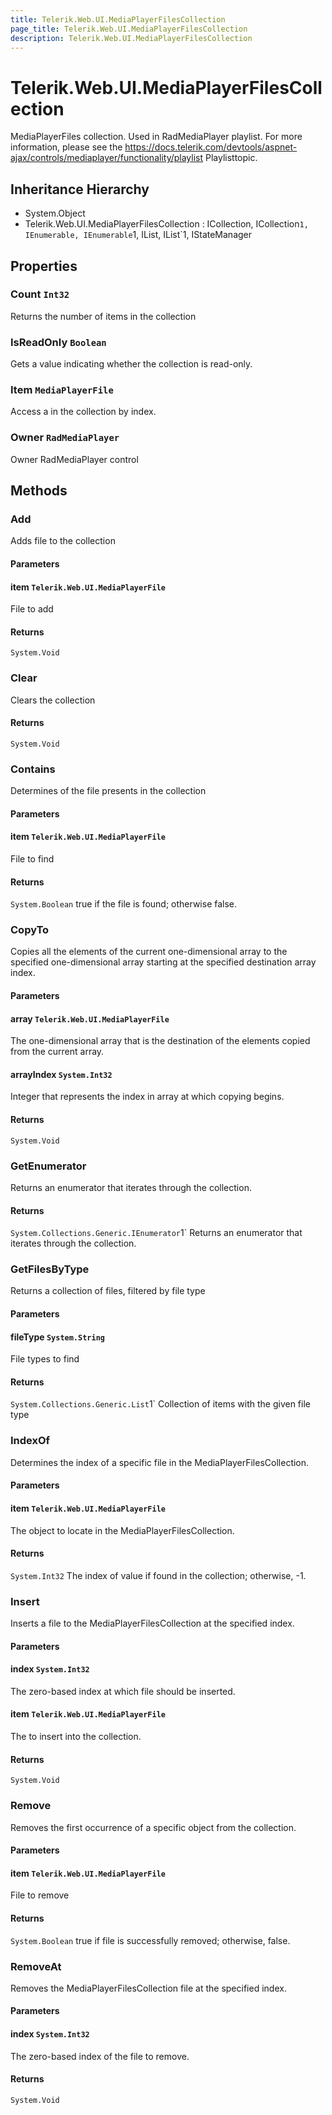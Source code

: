 ```yaml
---
title: Telerik.Web.UI.MediaPlayerFilesCollection
page_title: Telerik.Web.UI.MediaPlayerFilesCollection
description: Telerik.Web.UI.MediaPlayerFilesCollection
---
```


# Telerik.Web.UI.MediaPlayerFilesCollection

MediaPlayerFiles collection. Used in RadMediaPlayer playlist. 
            For more information, please see the https://docs.telerik.com/devtools/aspnet-ajax/controls/mediaplayer/functionality/playlist Playlisttopic.

## Inheritance Hierarchy

* System.Object
* Telerik.Web.UI.MediaPlayerFilesCollection : ICollection, ICollection`1, IEnumerable, IEnumerable`1, IList, IList`1, IStateManager

## Properties

###  Count `Int32`

Returns the number of items in the collection

###  IsReadOnly `Boolean`

Gets a value indicating whether the collection is read-only.

###  Item `MediaPlayerFile`

Access a  in the collection by index.

###  Owner `RadMediaPlayer`

Owner RadMediaPlayer control

## Methods

###  Add

Adds file to the collection

#### Parameters

#### item `Telerik.Web.UI.MediaPlayerFile`

File to add

#### Returns

`System.Void` 

###  Clear

Clears the collection

#### Returns

`System.Void` 

###  Contains

Determines of the file presents in the collection

#### Parameters

#### item `Telerik.Web.UI.MediaPlayerFile`

File to find

#### Returns

`System.Boolean` true if the file is found; otherwise false.

###  CopyTo

Copies all the elements of the current one-dimensional array to the specified one-dimensional array starting at the specified destination array index.

#### Parameters

#### array `Telerik.Web.UI.MediaPlayerFile`

The one-dimensional array that is the destination of the elements copied from the current array.

#### arrayIndex `System.Int32`

Integer that represents the index in array at which copying begins.

#### Returns

`System.Void` 

###  GetEnumerator

Returns an enumerator that iterates through the collection.

#### Returns

`System.Collections.Generic.IEnumerator`1` Returns an enumerator that iterates through the collection.

###  GetFilesByType

Returns a collection of files, filtered by file type

#### Parameters

#### fileType `System.String`

File types to find

#### Returns

`System.Collections.Generic.List`1` Collection of items with the given file type

###  IndexOf

Determines the index of a specific file in the
            MediaPlayerFilesCollection.

#### Parameters

#### item `Telerik.Web.UI.MediaPlayerFile`

The object to locate in the MediaPlayerFilesCollection.

#### Returns

`System.Int32` The index of value if found in the collection;
            otherwise, -1.

###  Insert

Inserts a file to the MediaPlayerFilesCollection at the specified
            index.

#### Parameters

#### index `System.Int32`

The zero-based index at which file should be
            inserted.

#### item `Telerik.Web.UI.MediaPlayerFile`

The  to insert into the collection.

#### Returns

`System.Void` 

###  Remove

Removes the first occurrence of a specific object from the collection.

#### Parameters

#### item `Telerik.Web.UI.MediaPlayerFile`

File to remove

#### Returns

`System.Boolean` true if file is successfully removed; otherwise, false.

###  RemoveAt

Removes the MediaPlayerFilesCollection file at the specified
            index.

#### Parameters

#### index `System.Int32`

The zero-based index of the file to remove.

#### Returns

`System.Void` 

